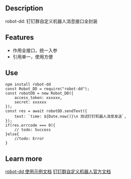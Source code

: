 ## Description

robot-dd: 钉钉群自定义机器人消息接口全封装

## Features

- 作用全接口，统一入参
- 引用单一，使用方便

## Use

```
npm install robot-dd
const Robot_DD = require("robot-dd");
const robotDD = new Robot_DD({
    access_token: xxxxxx,
    secret: xxxxxx
});
const res = await robotDD.sendText({
    text: `time: ${Date.now()}\n 测试钉钉机器人消息发送`,
});
if(res.errcode === 0){
    // todo: Success
}else{
    //todo: Error
}
```

## Learn more

[robot-dd 使用示例文档](https://github.com/linshangchun/robot-dd/blob/master/example.md)
[钉钉群自定义机器人官方文档](https://open.dingtalk.com/document/group/custom-robot-access)
